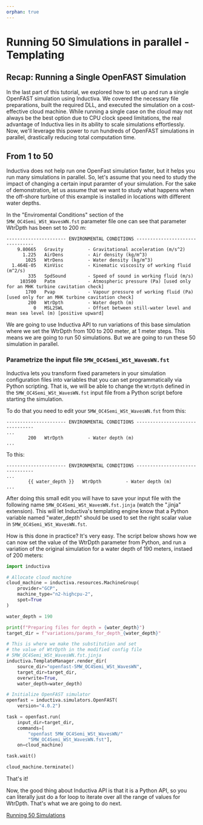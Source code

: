 ```yaml
---
orphan: true
---
```


# Running 50 Simulations in parallel - Templating

## Recap: Running a Single OpenFAST Simulation  

In the last part of this tutorial, we explored how to set up and run a single
OpenFAST simulation using Inductiva. We covered the necessary file preparations,
built the required DLL, and executed the simulation on a cost-effective cloud
machine. While running a single case on the cloud may not always be the best
option due to CPU clock speed limitations, the real advantage of Inductiva lies
in its ability to scale simulations effortlessly. Now, we'll leverage
this power to run hundreds of OpenFAST simulations in parallel, drastically
reducing total computation time.

## From 1 to 50
Inductiva does not help run one OpenFast simulation faster, but
it helps you run many simulations in parallel. So, let's assume
that you need to study the impact of changing a certain 
input paramter of your simulation. For the sake of demonstration,
let us assume that we want to study what happens when the off-shore
turbine of this example is installed in locations with different 
water depths. 

In the "Enviromental Conditions" section of the `5MW_OC4Semi_WSt_WavesWN.fst`
parameter file one can see that parameter WtrDpth has been set to 200 m:


```
---------------------- ENVIRONMENTAL CONDITIONS --------------------------------
    9.80665   Gravity         - Gravitational acceleration (m/s^2)
      1.225   AirDens         - Air density (kg/m^3)
       1025   WtrDens         - Water density (kg/m^3)
  1.464E-05   KinVisc         - Kinematic viscosity of working fluid (m^2/s)
        335   SpdSound        - Speed of sound in working fluid (m/s)
     103500   Patm            - Atmospheric pressure (Pa) [used only for an MHK turbine cavitation check]
       1700   Pvap            - Vapour pressure of working fluid (Pa) [used only for an MHK turbine cavitation check]
        200   WtrDpth         - Water depth (m)
          0   MSL2SWL         - Offset between still-water level and mean sea level (m) [positive upward]
```

We are going to use Inductiva API to run variations of this
base simulation where we set the WtrDpth from 100 to 200 meter,
at 1 meter steps. This means we are going to run 50 simulations.
But we are going to run these 50 simulation in parallel.

### Parametrize the input file `5MW_OC4Semi_WSt_WavesWN.fst`

Inductiva lets you transform fixed parameters in your simulation
configuration files into variables that you can set programmatically
via Python scripting. That is, we will be able to change the `WtrDpth`
defined in the `5MW_OC4Semi_WSt_WavesWN.fst` input file from a Python script
before starting the simulation.

To do that you need to edit your `5MW_OC4Semi_WSt_WavesWN.fst` from this:

```
---------------------- ENVIRONMENTAL CONDITIONS --------------------------------
...
        200   WtrDpth         - Water depth (m)
...
```

To this:

```
---------------------- ENVIRONMENTAL CONDITIONS --------------------------------
...
        {{ water_depth }}   WtrDpth         - Water depth (m)
...
```

After doing this small edit you will have to save your input file with the
following name `5MW_OC4Semi_WSt_WavesWN.fst.jinja`
(watch the ".jinja" extension). This will let Inductiva's templating 
engine know that a Python variable named "water_depth" should be 
used to set the right scalar value in `5MW_OC4Semi_WSt_WavesWN.fst`.

How is this done in practice? It's very easy. The script below
shows how we can now set the value of the WtrDpth parameter from
Python, and run a variation of the original simulation for a 
water depth of 190 meters, instaed of 200 meters:

```python
import inductiva

# Allocate cloud machine
cloud_machine = inductiva.resources.MachineGroup(
    provider="GCP",
    machine_type="n2-highcpu-2",
    spot=True
)

water_depth = 190

print(f"Preparing files for depth = {water_depth}")
target_dir = f"variations/params_for_depth_{water_depth}"

# This is where we make the substitution and set
# the value of WtrDpth in the modified config file
# 5MW_OC4Semi_WSt_WavesWN.fst.jinja
inductiva.TemplateManager.render_dir(
    source_dir="openfast-5MW_OC4Semi_WSt_WavesWN",
    target_dir=target_dir,
    overwrite=True,
    water_depth=water_depth)

# Initialize OpenFAST simulator
openfast = inductiva.simulators.OpenFAST(
    version="4.0.2")

task = openfast.run(
    input_dir=target_dir,
    commands=[
        "openfast 5MW_OC4Semi_WSt_WavesWN/"
        "5MW_OC4Semi_WSt_WavesWN.fst"],
    on=cloud_machine)

task.wait()

cloud_machine.terminate()
```

That's it!

Now, the good thing about Inductiva API is that it is a
Python API, so you can literally just do a for loop to
iterate over all the range of values for WtrDpth. That's 
what we are going to do next.

[Running 50 Simulations](OpenFASTAdvanced_Part5.md)